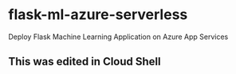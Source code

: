 # flask-ml-azure-serverless
Deploy Flask Machine Learning Application on Azure App Services

## This was edited in Cloud Shell
